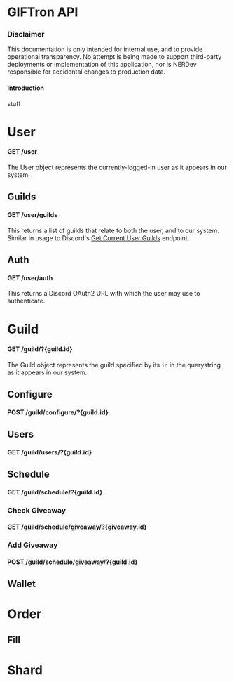 
# GIFTron API
### Disclaimer
This documentation is only intended for internal use, and to provide operational transparency. No attempt is being made to support third-party deployments or implementation of this application, nor is NERDev responsible for accidental changes to production data.

#### Introduction
stuff

# User
#### GET /user
The User object represents the currently-logged-in user as it appears in our system.

## Guilds
#### GET /user/guilds
This returns a list of guilds that relate to both the user, and to our system. Similar in usage to Discord's [Get Current User Guilds](https://discordapp.com/developers/docs/resources/user#get-current-user-guilds "Discord Documentation") endpoint.

## Auth
#### GET /user/auth
This returns a Discord OAuth2 URL with which the user may use to authenticate.


# Guild
#### GET /guild/?{guild.id}
The Guild object represents the guild specified by its `id` in the querystring as it appears in our system.
## Configure
#### POST /guild/configure/?{guild.id}

## Users
#### GET /guild/users/?{guild.id}

## Schedule
#### GET /guild/schedule/?{guild.id}

### Check Giveaway
#### GET /guild/schedule/giveaway/?{giveaway.id}

### Add Giveaway
#### POST /guild/schedule/giveaway/?{guild.id}


## Wallet

# Order
## Fill

# Shard

# 